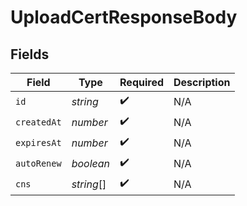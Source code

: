 # UploadCertResponseBody


## Fields

| Field              | Type               | Required           | Description        |
| ------------------ | ------------------ | ------------------ | ------------------ |
| `id`               | *string*           | :heavy_check_mark: | N/A                |
| `createdAt`        | *number*           | :heavy_check_mark: | N/A                |
| `expiresAt`        | *number*           | :heavy_check_mark: | N/A                |
| `autoRenew`        | *boolean*          | :heavy_check_mark: | N/A                |
| `cns`              | *string*[]         | :heavy_check_mark: | N/A                |